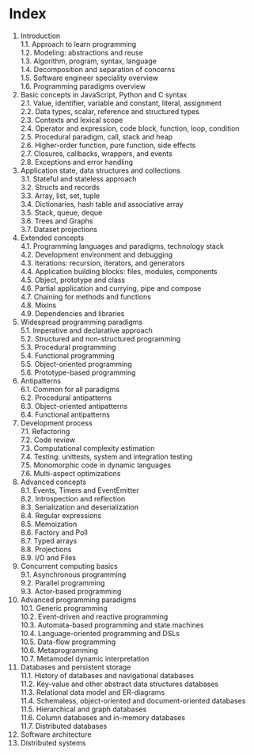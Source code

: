 # Index

1. Introduction  
   1.1. Approach to learn programming  
   1.2. Modeling: abstractions and reuse  
   1.3. Algorithm, program, syntax, language  
   1.4. Decomposition and separation of concerns  
   1.5. Software engineer speciality overview  
   1.6. Programming paradigms overview
2. Basic concepts in JavaScript, Python and C syntax  
   2.1. Value, identifier, variable and constant, literal, assignment  
   2.2. Data types, scalar, reference and structured types  
   2.3. Contexts and lexical scope  
   2.4. Operator and expression, code block, function, loop, condition  
   2.5. Procedural paradigm, call, stack and heap  
   2.6. Higher-order function, pure function, side effects  
   2.7. Closures, callbacks, wrappers, and events  
   2.8. Exceptions and error handling
3. Application state, data structures and collections  
   3.1. Stateful and stateless approach  
   3.2. Structs and records  
   3.3. Array, list, set, tuple  
   3.4. Dictionaries, hash table and associative array  
   3.5. Stack, queue, deque  
   3.6. Trees and Graphs  
   3.7. Dataset projections
4. Extended concepts  
   4.1. Programming languages and paradigms, technology stack  
   4.2. Development environment and debugging  
   4.3. Iterations: recursion, iterators, and generators  
   4.4. Application building blocks: files, modules, components  
   4.5. Object, prototype and class  
   4.6. Partial application and currying, pipe and compose  
   4.7. Chaining for methods and functions  
   4.8. Mixins  
   4.9. Dependencies and libraries
5. Widespread programming paradigms  
   5.1. Imperative and declarative approach  
   5.2. Structured and non-structured programming  
   5.3. Procedural programming  
   5.4. Functional programming  
   5.5. Object-oriented programming  
   5.6. Prototype-based programming
6. Antipatterns  
   6.1. Common for all paradigms  
   6.2. Procedural antipatterns  
   6.3. Object-oriented antipatterns  
   6.4. Functional antipatterns
7. Development process  
   7.1. Refactoring  
   7.2. Code review  
   7.3. Computational complexity estimation  
   7.4. Testing: unittests, system and integration testing  
   7.5. Monomorphic code in dynamic languages  
   7.6. Multi-aspect optimizations
8. Advanced concepts  
   8.1. Events, Timers and EventEmitter  
   8.2. Introspection and reflection  
   8.3. Serialization and deserialization  
   8.4. Regular expressions  
   8.5. Memoization  
   8.6. Factory and Poll  
   8.7. Typed arrays  
   8.8. Projections  
   8.9. I/O and Files
9. Concurrent computing basics  
   9.1. Asynchronous programming  
   9.2. Parallel programming  
   9.3. Actor-based programming
10. Advanced programming paradigms  
    10.1. Generic programming  
    10.2. Event-driven and reactive programming  
    10.3. Automata-based programming and state machines  
    10.4. Language-oriented programming and DSLs  
    10.5. Data-flow programming  
    10.6. Metaprogramming  
    10.7. Metamodel dynamic interpretation
11. Databases and persistent storage  
    11.1. History of databases and navigational databases  
    11.2. Key-value and other abstract data structures databases  
    11.3. Relational data model and ER-diagrams  
    11.4. Schemaless, object-oriented and document-oriented databases  
    11.5. Hierarchical and graph databases  
    11.6. Column databases and in-memory databases  
    11.7. Distributed databases
12. Software architecture
13. Distributed systems
